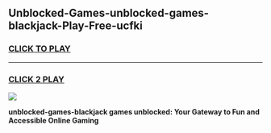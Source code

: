 
## Unblocked-Games-unblocked-games-blackjack-Play-Free-ucfki
<h3>
<a href="https://premium76.site?title=unblocked-games-blackjack&ref=21A">CLICK TO PLAY</a></h3>
<hr>

<h3>
<a href="https://premium76.site?title=unblocked-games-blackjack&ref=21A">CLICK 2 PLAY</a>
  
</h3>

<a href="https://premium76.site?title=unblocked-games-blackjack&ref=21A"><img src="https://clearcache.store/games.png"></a>


**unblocked-games-blackjack games unblocked: Your Gateway to Fun and Accessible Online Gaming**
